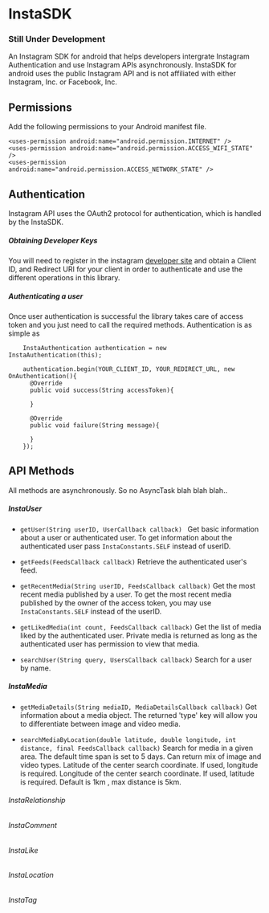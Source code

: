 # InstaSDK 
### Still Under Development

An Instagram SDK for android that helps developers intergrate Instagram Authentication 
and use Instagram APIs asynchronously. InstaSDK for android uses the public Instagram API and is not affiliated with either Instagram, Inc. or Facebook, Inc.




Permissions
-----
Add the following permissions to your Android manifest file.

```
<uses-permission android:name="android.permission.INTERNET" />
<uses-permission android:name="android.permission.ACCESS_WIFI_STATE" />
<uses-permission android:name="android.permission.ACCESS_NETWORK_STATE" />
```


Authentication
-----

Instagram API uses the OAuth2 protocol for authentication, which is handled by the InstaSDK.

##### Obtaining Developer Keys

You will need to register in the instagram <a href="https://instagram.com/developer/register/" target="_blank">developer site</a> and obtain a Client ID, and Redirect URI for your client in order to authenticate and use the different operations in this library.

##### Authenticating a user

 Once user authentication is successful the library takes care of access token and you just need to call the required methods. Authentication is as simple as 

````
    InstaAuthentication authentication = new InstaAuthentication(this);
    
    authentication.begin(YOUR_CLIENT_ID, YOUR_REDIRECT_URL, new OnAuthentication(){
      @Override
      public void success(String accessToken){
        
      }
      
      @Override
      public void failure(String message){
      
      }
    });
````
API Methods
-----
All methods are asynchronously. So no AsyncTask blah blah blah.. 
 
##### InstaUser
* ````getUser(String userID, UserCallback callback) ````
    Get basic information about a user or authenticated user. To get information about the authenticated user pass               ````InstaConstants.SELF```` instead of userID.

* ````getFeeds(FeedsCallback callback)````
    Retrieve the authenticated user's feed. 

* ````getRecentMedia(String userID, FeedsCallback callback)````
    Get the most recent media published by a user. To get the most recent media published by
    the owner of the access token, you may use ````InstaConstants.SELF```` instead of the userID.
    
* ````getLikedMedia(int count, FeedsCallback callback)````
    Get the list of media liked by the authenticated user. Private          media is returned as long as the authenticated user has permission to view that media.
    
* ````searchUser(String query, UsersCallback callback)````
    Search for a user by name.


##### InstaMedia
* ````getMediaDetails(String mediaID, MediaDetailsCallback callback)````
    Get information about a media object. The returned 'type' key will     allow you to differentiate between image and video media.
    
* ````searchMediaByLocation(double latitude, double longitude, int distance, final FeedsCallback callback)````
    Search for media in a given area. The default time span is set to 5 days. Can return mix of image and video types.           Latitude of the center search coordinate. If used, longitude is required. Longitude of the center search coordinate. If      used, latitude is required. Default is 1km , max distance is 5km.

###### InstaRelationship
###### InstaComment
###### InstaLike
###### InstaLocation
###### InstaTag
    
 








